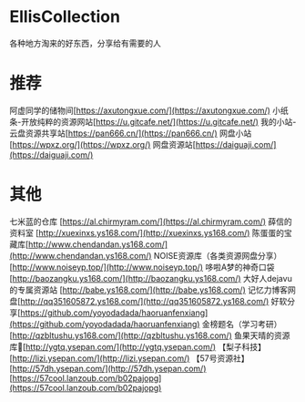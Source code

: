 # EllisCollection
各种地方淘来的好东西，分享给有需要的人

# 推荐
阿虚同学的储物间[https://axutongxue.com/](https://axutongxue.com/) 
小纸条-开放纯粹的资源网站[https://u.gitcafe.net/](https://u.gitcafe.net/)
我的小站-云盘资源共享站[https://pan666.cn/](https://pan666.cn/)
网盘小站[https://wpxz.org/](https://wpxz.org/)
网盘资源站[https://daiguaji.com/](https://daiguaji.com/)

# 其他
七米蓝的仓库 [https://al.chirmyram.com/](https://al.chirmyram.com/) 
薛信的资料室 [http://xuexinxs.ys168.com/](http://xuexinxs.ys168.com/)
陈蛋蛋的宝藏库[http://www.chendandan.ys168.com/](http://www.chendandan.ys168.com/) 
NOISE资源库（各类资源网盘分享） [http://www.noiseyp.top/](http://www.noiseyp.top/)
哆啦A梦的神奇口袋 [http://baozangku.ys168.com/](http://baozangku.ys168.com/) 
大好人dejavu的专属资源站 [http://babe.ys168.com/](http://babe.ys168.com/) 
记忆力博客网盘[http://qq351605872.ys168.com/](http://qq351605872.ys168.com/) 
好软分享[https://github.com/yoyodadada/haoruanfenxiang](https://github.com/yoyodadada/haoruanfenxiang) 
金榜题名（学习考研） [http://qzbltushu.ys168.com/](http://qzbltushu.ys168.com/) 
鱼果天晴的资源库🐎[http://ygtq.ysepan.com/](http://ygtq.ysepan.com/) 
【梨子科技】[http://lizi.ysepan.com/](http://lizi.ysepan.com/)
【57号资源社】[http://57dh.ysepan.com/](http://57dh.ysepan.com/)
[https://57cool.lanzoub.com/b02pajopg](https://57cool.lanzoub.com/b02pajopg)

